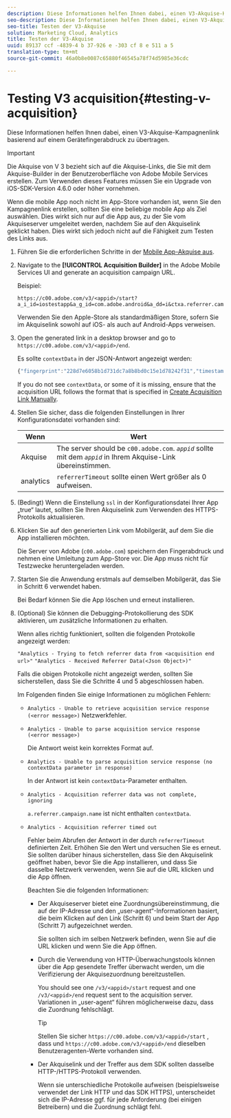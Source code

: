 ```yaml
---
description: Diese Informationen helfen Ihnen dabei, einen V3-Akquise-Kampagnenlink basierend auf einem Gerätefingerabdruck zu übertragen.
seo-description: Diese Informationen helfen Ihnen dabei, einen V3-Akquise-Kampagnenlink basierend auf einem Gerätefingerabdruck zu übertragen.
seo-title: Testen der V3-Akquise
solution: Marketing Cloud, Analytics
title: Testen der V3-Akquise
uuid: 89137 ccf -4839-4 b 37-926 e -303 cf 8 e 511 a 5
translation-type: tm+mt
source-git-commit: 46a0b8e0087c65880f46545a78f74d5985e36cdc

---
```



# Testing V3 acquisition{#testing-v-acquisition}

Diese Informationen helfen Ihnen dabei, einen V3-Akquise-Kampagnenlink basierend auf einem Gerätefingerabdruck zu übertragen.

>[!IMPORTANT]
>
>Die Akquise von V 3 bezieht sich auf die Akquise-Links, die Sie mit dem Akquise-Builder in der Benutzeroberfläche von Adobe Mobile Services erstellen. Zum Verwenden dieses Features müssen Sie ein Upgrade von iOS-SDK-Version 4.6.0 oder höher vornehmen.

Wenn die mobile App noch nicht im App-Store vorhanden ist, wenn Sie den Kampagnenlink erstellen, sollten Sie eine beliebige mobile App als Ziel auswählen. Dies wirkt sich nur auf die App aus, zu der Sie vom Akquiseserver umgeleitet werden, nachdem Sie auf den Akquiselink geklickt haben. Dies wirkt sich jedoch nicht auf die Fähigkeit zum Testen des Links aus.

1. Führen Sie die erforderlichen Schritte in der [Mobile App-Akquise aus](/help/ios/acquisition-main/acquisition.md).
1. Navigate to the **[!UICONTROL Acquisition Builder]** in the Adobe Mobile Services UI and generate an acquisition campaign URL.

   Beispiel:

   ```
   https://c00.adobe.com/v3/<appid>/start?a_i_id=iostestapp&a_g_id=com.adobe.android&a_dd=i&ctxa.referrer.campaign.name=name&ctxa.referrer.campaign.trackingcode=trackingcode
   ```


   Verwenden Sie den Apple-Store als standardmäßigen Store, sofern Sie im Akquiselink sowohl auf iOS- als auch auf Android-Apps verweisen.
1. Open the generated link in a desktop browser and go to `https://c00.adobe.com/v3/<appid>/end`.

   Es sollte `contextData` in der JSON-Antwort angezeigt werden:

   ```js
   {"fingerprint":"228d7e6058b1d731dc7a8b8bd0c15e1d78242f31","timestamp":1457989293,"appguid":"","contextData":{"a.referrer.campaign.name":"name","a.referrer.campaign.trackingcode":"trackingcode"}}.
   ```

   If you do not see `contextData`, or some of it is missing, ensure that the acquisition URL follows the format that is specified in [Create Acquisition Link Manually](/help/using/acquisition-main/c-marketing-links-builder/acquisition-link-manual.md).
1. Stellen Sie sicher, dass die folgenden Einstellungen in Ihrer Konfigurationsdatei vorhanden sind:

   | Wenn | Wert |
   |--- |--- |
   | Akquise | The server should be  `c00.adobe.com`. *`appid`* sollte mit dem *`appid`* in Ihrem Akquise-Link übereinstimmen. |
   | analytics | `referrerTimeout` sollte einen Wert größer als 0 aufweisen. |


1. (Bedingt) Wenn die Einstellung `ssl` in der Konfigurationsdatei Ihrer App „true“ lautet, sollten Sie Ihren Akquiselink zum Verwenden des HTTPS-Protokolls aktualisieren.
1. Klicken Sie auf den generierten Link vom Mobilgerät, auf dem Sie die App installieren möchten.

   Die Server von Adobe (`c00.adobe.com`) speichern den Fingerabdruck und nehmen eine Umleitung zum App-Store vor. Die App muss nicht für Testzwecke heruntergeladen werden.
1. Starten Sie die Anwendung erstmals auf demselben Mobilgerät, das Sie in Schritt 6 verwendet haben.

   Bei Bedarf können Sie die App löschen und erneut installieren.
1. (Optional) Sie können die Debugging-Protokollierung des SDK aktivieren, um zusätzliche Informationen zu erhalten.

   Wenn alles richtig funktioniert, sollten die folgenden Protokolle angezeigt werden:

   `"Analytics - Trying to fetch referrer data from <acquisition end url>"`
   `"Analytics - Received Referrer Data(<Json Object>)"`

   Falls die obigen Protokolle nicht angezeigt werden, sollten Sie sicherstellen, dass Sie die Schritte 4 und 5 abgeschlossen haben.

   Im Folgenden finden Sie einige Informationen zu möglichen Fehlern:

   * `Analytics - Unable to retrieve acquisition service response (<error message>)`
Netzwerkfehler.

   * `Analytics - Unable to parse acquisition service response (<error message>)`

      Die Antwort weist kein korrektes Format auf.

   * `Analytics - Unable to parse acquisition service response (no contextData parameter in response)`

      In der Antwort ist kein `contextData`-Parameter enthalten.

   * `Analytics - Acquisition referrer data was not complete, ignoring`

      `a.referrer.campaign.name` ist nicht enthalten `contextData`.

   * `Analytics - Acquisition referrer timed out`

      Fehler beim Abrufen der Antwort in der durch `referrerTimeout` definierten Zeit. Erhöhen Sie den Wert und versuchen Sie es erneut. Sie sollten darüber hinaus sicherstellen, dass Sie den Akquiselink geöffnet haben, bevor Sie die App installieren, und dass Sie dasselbe Netzwerk verwenden, wenn Sie auf die URL klicken und die App öffnen.

      Beachten Sie die folgenden Informationen:

      * Der Akquiseserver bietet eine Zuordnungsübereinstimmung, die auf der IP-Adresse und den „user-agent“-Informationen basiert, die beim Klicken auf den Link (Schritt 6) und beim Start der App (Schritt 7) aufgezeichnet werden.

         Sie sollten sich im selben Netzwerk befinden, wenn Sie auf die URL klicken und wenn Sie die App öffnen.

      * Durch die Verwendung von HTTP-Überwachungstools können über die App gesendete Treffer überwacht werden, um die Verifizierung der Akquisezuordnung bereitzustellen.

         You should see one `/v3/<appid>/start` request and one `/v3/<appid>/end` request sent to the acquisition server. Variationen in „user-agent“ führen möglicherweise dazu, dass die Zuordnung fehlschlägt.

         >[!TIP]
         >
         >Stellen Sie sicher `https://c00.adobe.com/v3/<appid>/start` , dass und `https://c00.adobe.com/v3/<appid>/end` dieselben Benutzeragenten-Werte vorhanden sind.

      * Der Akquiselink und der Treffer aus dem SDK sollten dasselbe HTTP-/HTTPS-Protokoll verwenden.

         Wenn sie unterschiedliche Protokolle aufweisen (beispielsweise verwendet der Link HTTP und das SDK HTTPS), unterscheidet sich die IP-Adresse ggf. für jede Anforderung (bei einigen Betreibern) und die Zuordnung schlägt fehl.
